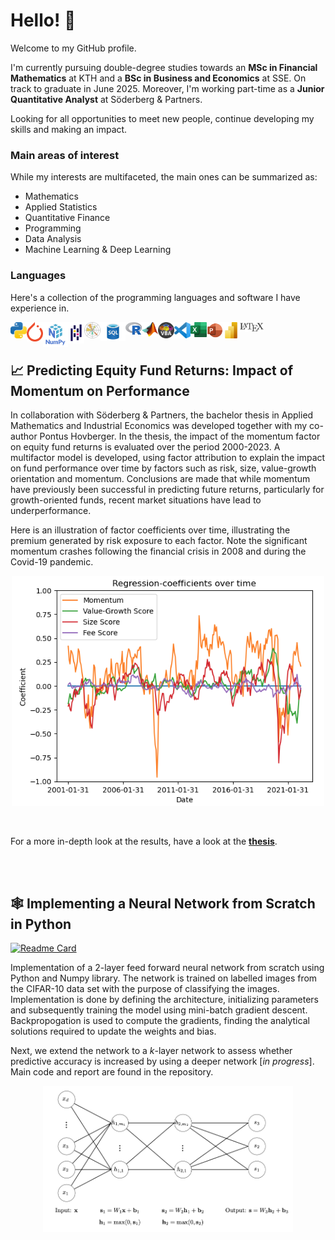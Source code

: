 # Hello! 💫

Welcome to my GitHub profile. 

I'm currently pursuing double-degree studies towards an **MSc in Financial Mathematics** at KTH and a **BSc in Business and Economics** at SSE. On track to graduate in June 2025. Moreover, I'm working part-time as a **Junior Quantitative Analyst** at Söderberg & Partners. 

Looking for all opportunities to meet new people, continue developing my skills and making an impact.

### Main areas of interest
While my interests are multifaceted, the main ones can be summarized as: 

* Mathematics
* Applied Statistics
* Quantitative Finance
* Programming
* Data Analysis
* Machine Learning & Deep Learning

### Languages
Here's a collection of the programming languages and software I have experience in.

[<img align="left" alt="Python" width="26px" src="https://github.com/hbrnld/hbrnld/blob/main/images/pythonicon.png" />]()
[<img align="left" alt="PyTorch" width="26px" src="https://github.com/hbrnld/hbrnld/blob/main/images/pytorchicon.png" />]()
[<img align="left" alt="NumPy" width="40px" src="https://github.com/hbrnld/hbrnld/blob/main/images/numpyicon.png" />]()
[<img align="left" alt="Pandas" width="26px" src="https://github.com/hbrnld/hbrnld/blob/main/images/pandasicon.png" />]()
[<img align="left" alt="Matplotlib" width="26px" src="https://github.com/hbrnld/hbrnld/blob/main/images/matplotlibicon.png" />]()
[<img align="left" alt="SQL" width="40px" src="https://github.com/hbrnld/hbrnld/blob/main/images/azure-sql-icon.png" />]()
[<img align="left" alt="R" width="26px" src="https://github.com/hbrnld/hbrnld/blob/main/images/Ricon.png" />]()
[<img align="left" alt="MATLAB" width="26px" src="https://github.com/hbrnld/hbrnld/blob/main/images/matlabicon.png" />]()
[<img align="left" alt="VBA" width="26px" src="https://github.com/hbrnld/hbrnld/blob/main/images/vbaicon.png" />]()
[<img align="left" alt="VSCode" width="26px" src="https://github.com/hbrnld/hbrnld/blob/main/images/vscodeicon.png" />]()
[<img align="left" alt="Excel" width="26px" src="https://github.com/hbrnld/hbrnld/blob/main/images/excelicon.png" />]()
[<img align="left" alt="PowerPoint" width="26px" src="https://github.com/hbrnld/hbrnld/blob/main/images/powerpointicon.png" />]()
[<img align="left" alt="PowerBI" width="26px" src="https://github.com/hbrnld/hbrnld/blob/main/images/powerbicon.png" />]()
[<img align="left" alt="LaTeX" width="40px" src="https://github.com/hbrnld/hbrnld/blob/main/images/latexicon.png" />]()

<!--
This is a comment
-->

<br><br>

## 📈 Predicting Equity Fund Returns: Impact of Momentum on Performance

In collaboration with Söderberg & Partners, the bachelor thesis in Applied Mathematics and Industrial Economics was developed together with my co-author Pontus Hovberger. In the thesis, the impact of the momentum factor on equity fund returns is evaluated over the period 2000-2023. A multifactor model is developed, using factor attribution to explain the impact on fund performance over time by factors such as risk, size, value-growth orientation and momentum. Conclusions are made that while momentum have previously been successful in predicting future returns, particularly for growth-oriented funds, recent market situations have lead to underperformance.

Here is an illustration of factor coefficients over time, illustrating the premium generated by risk exposure to each factor. Note the significant momentum crashes following the financial crisis in 2008 and during the Covid-19 pandemic. 

<p align="center">
  <img src="/images/MultifactorModel_fullPeriod.png" alt="Multifactor Coefficients" width="500"/>
</p>

<br>

For a more in-depth look at the results, have a look at the **[thesis](https://kth.diva-portal.org/smash/record.jsf?pid=diva2%3A1827858&dswid=-3917)**.

<br><br>

## 🕸️ Implementing a Neural Network from Scratch in Python

[![Readme Card](https://github-readme-stats.vercel.app/api/pin/?username=hbrnld&repo=NN-from-scratch&title_color=000000)](https://github.com/hbrnld/NN-from-scratch)

Implementation of a 2-layer feed forward neural network from scratch using Python and Numpy library. The network is trained on labelled images from the CIFAR-10 data set with the purpose of classifying the images. Implementation is done by defining the architecture, initializing parameters and subsequently training the model using mini-batch gradient descent. Backpropogation is used to compute the gradients, finding the analytical solutions required to update the weights and bias. 

Next, we extend the network to a $k$-layer network to assess whether predictive accuracy is increased by using a deeper network [*in progress*]. Main code and report are found in the repository. 

<p align="center">
  <img src="/images/2-layerNN.png" alt="Network Visualization" width="400"/>
</p>

<br>
